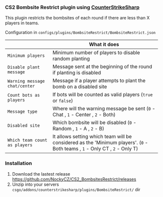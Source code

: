 ### CS2 Bombsite Restrict plugin using [CounterStrikeSharp](https://github.com/roflmuffin/CounterStrikeSharp)

This plugin restricts the bombsites of each round if there are less than X players in teams.


Configuration in
```configs/plugins/BombsiteRestrict/BombsiteRestrict.json```

|   | What it does |
| ------------- | ------------- |
| `Minimum players`  | Minimum number of players to disable random planting |
| `Disable plant message`  | Message sent at the beginning of the round if planting is disabled |
| `Warning message chat/center` | Message if a player attempts to plant the bomb on a disabled site |
| `Count bots as players` | If bots will be counted as valid players (`true` or `false`) |
| `Message type` | Where will the warning message be sent (`0` - Chat , `1` - Center , `2` - Both) |
| `Disabled site` | Which bombsite will be disabled (`0` - Random , `1` - A , `2` - B) |
| `Which team count as players` | It allows setting which team will be considered as the 'Minimum players'. (`0` - Both teams , `1` - Only CT , `2` - Only T)|

### Installation
1. Download the lastest release https://github.com/NockyCZ/CS2_BombsitesRestrict/releases
2. Unzip into your servers `csgo/addons/counterstrikesharp/plugins/BombsiteRestrict/` dir
